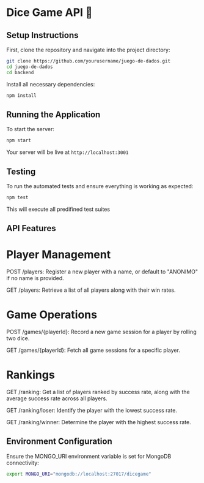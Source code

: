 # Dice Game API 🎲

## Setup Instructions
First, clone the repository and navigate into the project directory:
```bash
git clone https://github.com/yourusername/juego-de-dados.git
cd juego-de-dados
cd backend
```
Install all necessary dependencies:
```bash
npm install
```
## Running the Application
To start the server:
```bash
npm start
```
Your server will be live at `http://localhost:3001`

## Testing
To run the automated tests and ensure everything is working as expected:
```bash
npm test
```

This will execute all predifined test suites

## API Features

# Player Management
POST /players: Register a new player with a name, or default to "ANONIMO" if no name is provided.

GET /players: Retrieve a list of all players along with their win rates.

# Game Operations
POST /games/{playerId}: Record a new game session for a player by rolling two dice.

GET /games/{playerId}: Fetch all game sessions for a specific player.

# Rankings
GET /ranking: Get a list of players ranked by success rate, along with the average success rate across all players.

GET /ranking/loser: Identify the player with the lowest success rate.

GET /ranking/winner: Determine the player with the highest success rate.

## Environment Configuration
Ensure the MONGO_URI environment variable is set for MongoDB connectivity:
```bash
export MONGO_URI="mongodb://localhost:27017/dicegame"
```